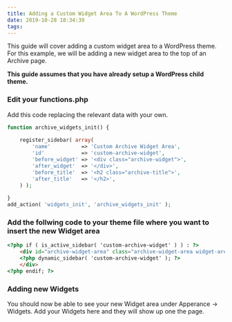 ```yaml
---
title: Adding a Custom Widget Area To A WordPress Theme
date: 2019-10-28 18:34:39
tags:
---
```

This guide will cover adding a custom widget area to a WordPress theme. For this example, we will be adding a new widget area to the top of an Archive page.

**This guide assumes that you have already setup a WordPress child theme.**

### Edit your functions.php
Add this code replacing the relevant data with your own.
```php
function archive_widgets_init() {
 
    register_sidebar( array(
        'name'          => 'Custom Archive Widget Area',
        'id'            => 'custom-archive-widget',
        'before_widget' => '<div class="archive-widget">',
        'after_widget'  => '</div>',
        'before_title'  => '<h2 class="archive-title">',
        'after_title'   => '</h2>',
    ) );
 
}
add_action( 'widgets_init', 'archive_widgets_init' );
```
### Add the follwing code to your theme file where you want to insert the new Widget area
```html
<?php if ( is_active_sidebar( 'custom-archive-widget' ) ) : ?>
	<div id="archive-widget-area" class="archive-widget-area widget-area" role="complementary">
	<?php dynamic_sidebar( 'custom-archive-widget' ); ?>
	</div>
<?php endif; ?>
```

### Adding new Widgets
You should now be able to see your new Widget area under Apperance -> Widgets. Add your Widgets here and they will show up one the page.